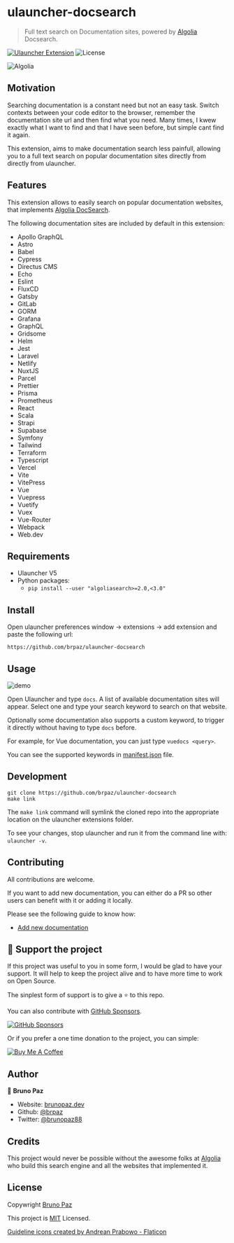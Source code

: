 # ulauncher-docsearch

> Full text search on Documentation sites, powered by [Algolia](https://www.algolia.com/) Docsearch.

[![Ulauncher Extension](https://img.shields.io/badge/Ulauncher-Extension-green.svg?style=for-the-badge)](https://ext.ulauncher.io/-/github-brpaz-ulauncher-docsearch)
![License](https://img.shields.io/github/license/brpaz/ulauncher-docsearch.svg?style=for-the-badge)

![Algolia](images/search-by-algolia-light-background.svg)

## Motivation

Searching documentation is a constant need but not an easy task. Switch contexts between your code editor to the browser, remember the documentation site url and then find what you need. Many times, I kwew exactly what I want to find and that I have seen before, but simple cant find it again.

This extension, aims to make documentation search less painfull, allowing you to a full text search on popular documentation sites directly from directly from ulauncher.

## Features

This extension allows to easily search on popular documentation websites, that implements [Algolia DocSearch](https://community.algolia.com/docsearch/).

The following documentation sites are included by default in this extension:

-   Apollo GraphQL
-   Astro
-   Babel
-   Cypress
-   Directus CMS
-   Echo
-   Eslint
-   FluxCD
-   Gatsby
-   GitLab
-   GORM
-   Grafana
-   GraphQL
-   Gridsome
-   Helm
-   Jest
-   Laravel
-   Netlify
-   NuxtJS
-   Parcel
-   Prettier
-   Prisma
-   Prometheus
-   React
-   Scala
-   Strapi
-   Supabase
-   Symfony
-   Tailwind
-   Terraform
-   Typescript
-   Vercel
-   Vite
-   VitePress
-   Vue
-   Vuepress
-   Vuetify
-   Vuex
-   Vue-Router
-   Webpack
-   Web.dev


## Requirements

- Ulauncher V5
- Python packages:
  - ```pip install --user "algoliasearch>=2.0,<3.0"```

## Install

Open ulauncher preferences window -> extensions -> add extension and paste the following url:

```
https://github.com/brpaz/ulauncher-docsearch
```


## Usage

![demo](demo.gif)


Open Ulauncher and type ```docs```. A list of available documentation sites will appear. Select one and type your search keyword to search on that website.

Optionally some documentation also supports a custom keyword, to trigger it directly without having to type ```docs``` before.

For example, for Vue documentation, you can just type ```vuedocs <query>```.

You can see the supported keywords in [manifest.json](manifest.json) file.


## Development

```
git clone https://github.com/brpaz/ulauncher-docsearch
make link
```

The `make link` command will symlink the cloned repo into the appropriate location on the ulauncher extensions folder.

To see your changes, stop ulauncher and run it from the command line with: `ulauncher -v`.

## Contributing

All contributions are welcome.

If you want to add new documentation, you can either do a PR so other users can benefit with it or adding it locally.

Please see the following guide to know how:

* [Add new documentation](docs/add-new-doc.md)


## 💛 Support the project

If this project was useful to you in some form, I would be glad to have your support.  It will help to keep the project alive and to have more time to work on Open Source.

The sinplest form of support is to give a ⭐️ to this repo.

You can also contribute with [GitHub Sponsors](https://github.com/sponsors/brpaz).

[![GitHub Sponsors](https://img.shields.io/badge/GitHub%20Sponsors-Sponsor%20Me-red?style=for-the-badge)](https://github.com/sponsors/brpaz)


Or if you prefer a one time donation to the project, you can simple:

<a href="https://www.buymeacoffee.com/Z1Bu6asGV" target="_blank"><img src="https://www.buymeacoffee.com/assets/img/custom_images/orange_img.png" alt="Buy Me A Coffee" style="height: auto !important;width: auto !important;" ></a>

## Author

👤 **Bruno Paz**

* Website: [brunopaz.dev](https://brunopaz.dev)
* Github: [@brpaz](https://github.com/brpaz)
* Twitter: [@brunopaz88](https://twitter.com/brunopaz88)
## Credits

This project would never be possible without the awesome folks at [Algolia](https://www.algolia.com/) who build this search engine and all the websites that implemented it.

## License

Copywright [Bruno Paz](https://github.com/brpaz)

This project is [MIT](LLICENSE) Licensed.

<a href="https://www.flaticon.com/free-icons/guideline" title="guideline icons">Guideline icons created by Andrean Prabowo - Flaticon</a>

